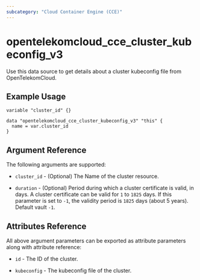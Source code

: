 ```yaml
---
subcategory: "Cloud Container Engine (CCE)"
---
```


# opentelekomcloud_cce_cluster_kubeconfig_v3

Use this data source to get details about a cluster kubeconfig file from OpenTelekomCloud.

## Example Usage

```hcl
variable "cluster_id" {}

data "opentelekomcloud_cce_cluster_kubeconfig_v3" "this" {
  name = var.cluster_id
}
```

## Argument Reference

The following arguments are supported:

* `cluster_id` -  (Optional) The Name of the cluster resource.

* `duration` - (Optional) Period during which a cluster certificate is valid, in days. A cluster certificate can
  be valid for `1` to `1825` days. If this parameter is set to `-1`, the validity period is `1825` days (about 5 years).
  Default vault `-1`.

## Attributes Reference

All above argument parameters can be exported as attribute parameters along with attribute reference:

* `id` - The ID of the cluster.

* `kubeconfig` - The kubeconfig file of the cluster.
